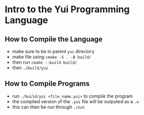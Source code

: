# Intro to the Yui Programming Language

## How to Compile the Language

* make sure to be in parent `yui` directory
* make file using `cmake -S . -B build/`
* then run `cmake --build build/`
* then `./build/yui`

## How to Compile Programs

* run `./build/yui <file_name.yui>` to compile the program
* the compiled version of the `.yui` file will be outputed as a `.o` 
* this can then be run through `./out`